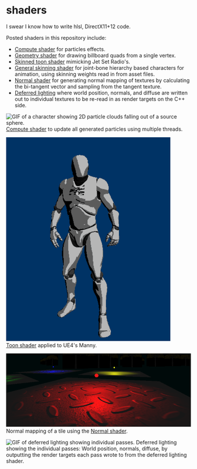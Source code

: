 # shaders
I swear I know how to write hlsl, DirectX11+12 code.

Posted shaders in this repository include:
- [Compute shader](https://github.com/meganfriedenberg/shaders/blob/main/hlsl/ComputeShader.hlsl) for particles effects.
- [Geometry shader](https://github.com/meganfriedenberg/shaders/blob/main/hlsl/GeometryQuad.hlsl) for drawing billboard quads from a single vertex.
- [Skinned toon shader](https://github.com/meganfriedenberg/shaders/blob/main/hlsl/SkinnedToon.hlsl) mimicking Jet Set Radio's.
- [General skinning shader](https://github.com/meganfriedenberg/shaders/blob/main/hlsl/Skinned.hlsl) for joint-bone hierarchy based characters for animation, using skinning weights read in from asset files. 
- [Normal shader](https://github.com/meganfriedenberg/shaders/blob/main/hlsl/Normal.hlsl) for generating normal mapping of textures by calculating the bi-tangent vector and sampling from the tangent texture.
- [Deferred lighting](https://github.com/meganfriedenberg/shaders/blob/main/hlsl/deferredLighting.hlsl) where world position, normals, and diffuse are written out to individual textures to be re-read in as render targets on the C++ side. 

![GIF of a character showing 2D particle clouds falling out of a source sphere.](https://github.com/meganfriedenberg/shaders/blob/main/images/particles.gif?raw=true)   
[Compute shader](https://github.com/meganfriedenberg/shaders/blob/main/hlsl/ComputeShader.hlsl) to update all generated particles using multiple threads.

![GIF of a character with the toon shader applied.](https://github.com/meganfriedenberg/shaders/blob/main/images/toon.gif?raw=true)   
[Toon shader](https://github.com/meganfriedenberg/shaders/blob/main/hlsl/SkinnedToon.hlsl) applied to UE4's Manny.

![Image of a tile showing '3D' texture through normal mapping.](https://github.com/meganfriedenberg/shaders/blob/main/images/normalMapping.png?raw=true)   
Normal mapping of a tile using the [Normal shader](https://github.com/meganfriedenberg/shaders/blob/main/hlsl/Normal.hlsl).


![GIF of deferred lighting showing individual passes.](https://github.com/meganfriedenberg/meganfriedenberg.github.io/blob/master/images/deferredrenderpass.gif?raw=true)
Deferred lighting showing the individual passes: World position, normals, diffuse, by outputting the render targets each pass wrote to from the deferred lighting shader.
